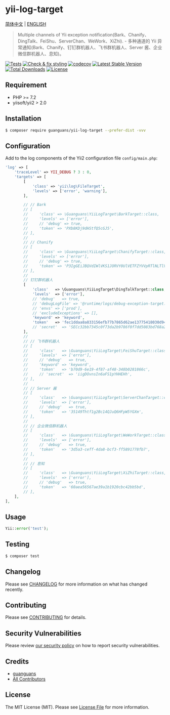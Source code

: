 # yii-log-target

[简体中文](README.md) | [ENGLISH](README-EN.md)

> Multiple channels of Yii exception notification(Bark、Chanify、DingTalk、FeiShu、ServerChan、WeWork、XiZhi). - 多种通道的 Yii 异常通知(Bark、Chanify、钉钉群机器人、飞书群机器人、Server 酱、企业微信群机器人、息知)。

[![Tests](https://github.com/guanguans/yii-log-target/workflows/Tests/badge.svg)](https://github.com/guanguans/yii-log-target/actions)
[![Check & fix styling](https://github.com/guanguans/yii-log-target/workflows/Check%20&%20fix%20styling/badge.svg)](https://github.com/guanguans/yii-log-target/actions)
[![codecov](https://codecov.io/gh/guanguans/yii-log-target/branch/main/graph/badge.svg?token=URGFAWS6S4)](https://codecov.io/gh/guanguans/yii-log-target)
[![Latest Stable Version](https://poser.pugx.org/guanguans/yii-log-target/v)](//packagist.org/packages/guanguans/yii-log-target)
[![Total Downloads](https://poser.pugx.org/guanguans/yii-log-target/downloads)](//packagist.org/packages/guanguans/yii-log-target)
[![License](https://poser.pugx.org/guanguans/yii-log-target/license)](//packagist.org/packages/guanguans/yii-log-target)

## Requirement

* PHP >= 7.2
* yiisoft/yii2 > 2.0

## Installation

``` bash
$ composer require guanguans/yii-log-target --prefer-dist -vvv
```

## Configuration

Add to the log components of the Yii2 configuration file `config/main.php`:

``` php
'log' => [
    'traceLevel' => YII_DEBUG ? 3 : 0,
    'targets' => [
        [
            'class' => 'yii\log\FileTarget',
            'levels' => ['error', 'warning'],
        ],

        // // Bark
        // [
        //     'class' => \Guanguans\YiiLogTarget\BarkTarget::class,
        //     'levels' => ['error'],
        //     // 'debug' => true,
        //     'token' => 'PXb8KDj9dHStfQ5cGJ5',
        // ],
        //
        // // Chanify
        // [
        //     'class' => \Guanguans\YiiLogTarget\ChanifyTarget::class,
        //     'levels' => ['error'],
        //     // 'debug' => true,
        //     'token' => 'P3IgGEiJBQVdIWlVKS1JORVY0UlVETFZYVVpRTlNLTlVZVlZPT1JFGhR7vAyf8Uj5UQhhK4n6QfVzih96QyIECAEQAQ.G4z2i0VZP7lOiCKYif4LOXu3cBdizl-PLWYn_7zrGXQ',
        // ],
        //
        // 钉钉群机器人
        [
            'class'   => \Guanguans\YiiLogTarget\DingTalkTarget::class,
            'levels'  => ['error'],
            // 'debug'   => true,
            // 'debugLogFile' => '@runtime/logs/debug-exception-target.log',
            // 'envs' => ['prod'],
            // 'excludeExceptions' => [],
            'keyword' => 'keyword',
            'token'   => 'fec1ddaa8a833156efb77b7865d62ae13775418030d94d05da08bfca73eeb',
            // 'secret'  => 'SECc32bb7345c0f73da2b9786f0f7dd5083bd768a29b82e6d460149d730eee51730',
        ],
        //
        // // 飞书群机器人
        // [
        //     'class'   => \Guanguans\YiiLogTarget\FeiShuTarget::class,
        //     'levels'  => ['error'],
        //     // 'debug'   => true,
        //     'keyword' => 'keyword',
        //     'token'   => 'b70d9-6e19-4f87-af48-348b0281866c',
        //     // 'secret'  => 'iigDOvnsIn6aFS1pYHHEHh',
        // ],
        //
        // // Server 酱
        // [
        //     'class'   => \Guanguans\YiiLogTarget\ServerChanTarget::class,
        //     'levels'  => ['error'],
        //     // 'debug'   => true,
        //     'token'   => '35149Thtf1g2Bc14QJuQ6HFpW5YGXm',
        // ],
        //
        // // 企业微信群机器人
        // [
        //     'class'   => \Guanguans\YiiLogTarget\WeWorkTarget::class,
        //     'levels'  => ['error'],
        //     // 'debug'   => true,
        //     'token'   => '3d5a3-ceff-4da8-bcf3-ff5891778fb7',
        // ],
        //
        // // 息知
        // [
        //     'class'   => \Guanguans\YiiLogTarget\XiZhiTarget::class,
        //     'levels'  => ['error'],
        //     // 'debug'   => true,
        //     'token'   => '60aea56567ae39a1b1920cbc42bb5bd',
        // ],
    ],
],
```

## Usage

``` php
Yii::error('test');
```

## Testing

``` bash
$ composer test
```

## Changelog

Please see [CHANGELOG](CHANGELOG.md) for more information on what has changed recently.

## Contributing

Please see [CONTRIBUTING](.github/CONTRIBUTING.md) for details.

## Security Vulnerabilities

Please review [our security policy](../../security/policy) on how to report security vulnerabilities.

## Credits

* [guanguans](https://github.com/guanguans)
* [All Contributors](../../contributors)

## License

The MIT License (MIT). Please see [License File](LICENSE) for more information.
